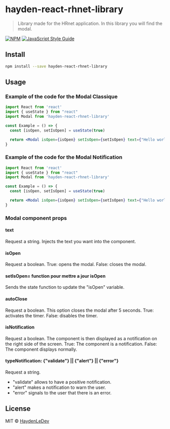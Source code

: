 # hayden-react-rhnet-library

> Library made for the HRnet application. 
> In this library you will find the modal.

[![NPM](https://img.shields.io/npm/v/hayden-react-rhnet-library.svg)](https://www.npmjs.com/package/hayden-react-rhnet-library) [![JavaScript Style Guide](https://img.shields.io/badge/code_style-standard-brightgreen.svg)](https://standardjs.com)

## Install

```bash
npm install --save hayden-react-rhnet-library
```

## Usage


### Example of the code for the Modal Classique
```jsx
import React from 'react'
import { useState } from "react"
import Modal from 'hayden-react-rhnet-library'

const Example = () => {
  const [isOpen, setIsOpen] = useState(true)

  return <Modal isOpen={isOpen} setIsOpen={setIsOpen} text={"Hello world !"} isNotification={false} />
}

```

### Example of the code for the Modal Notification
```jsx
import React from 'react'
import { useState } from "react"
import Modal from 'hayden-react-rhnet-library'

const Example = () => {
  const [isOpen, setIsOpen] = useState(true)

  return <Modal isOpen={isOpen} setIsOpen={setIsOpen} text={"Hello world !"} isNotification={true} typeNotification="validate" autoClose={true}/>
}

```

### Modal component props

#### text 
Request a string. Injects the text you want into the component.
####  isOpen
Request a boolean. True: opens the modal. False: closes the modal.
####  setIsOpen= function pour mettre a jour isOpen
Sends the state function to update the "isOpen" variable.
####  autoClose
Request a boolean. This option closes the modal after 5 seconds. True: activates the timer. False: disables the timer.
####  isNotification
Request a boolean. The component is then displayed as a notification on the right side of the screen. True: The component is a notification. False: The component displays normally.
####  typeNotification: {"validate"} || {"alert"} || {"error"} 
Request a string. 
- "validate" allows to have a positive notification.
- "alert" makes a notification to warn the user.
- "error" signals to the user that there is an error.

## License

MIT © [HaydenLeDev](https://github.com/HaydenLeDev)
